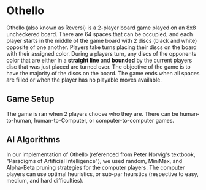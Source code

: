 # Othello
Othello (also known as Reversi) is a 2-player board game played on an 8x8 uncheckered board. 
There are 64 spaces that can be occupied, and each player starts in the middle of the game board 
with 2 discs (black and white) opposite of one another. Players take turns placing their discs 
on the board with their assigned color. During a players turn, any discs of the opponents color
that are either in a **straight line** and **bounded** by the current players disc that was just placed
are turned over. The objective of the game is to have the majority of the discs on the board. The game
ends when all spaces are filled or when the player has no playable moves available.

## Game Setup
The game is ran when 2 players choose who they are. There can be human-to-human, human-to-Computer,
or computer-to-computer games. 

## AI Algorithms 
In our implementation of Othello (referenced from Peter Norvig's textbook, "Paradigms of Artificial 
Intelligence"), we used random, MiniMax, and Alpha-Beta pruning strategies for the computer players. 
The computer players can use optimal heuristics, or sub-par heurstics (respective to easy, medium,
and hard difficulties). 



